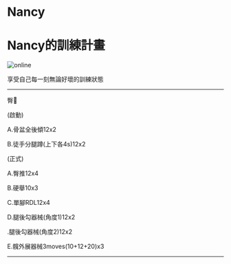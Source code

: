 # Nancy


<html>
  <head>
    <meta charset="UTF-8">
   
  </head>
  <body>
    <h1>Nancy的訓練計畫</h1>
    <img src="https://custom-images.strikinglycdn.com/res/hrscywv4p/image/upload/c_limit,fl_lossy,h_600,w_800,f_auto,q_auto/6854615/492705_919805.jpeg" alt="online">
    <p>享受自己每一刻無論好壞的訓練狀態</p>
    <hr>
    <p>臀🍑</p>
    <p>(啟動)</p>
    <p>A.骨盆全後傾12x2</p>
    <p>B.徒手分腿蹲(上下各4s)12x2</p>
    <p>(正式)</p>
    <p>A.臀推12x4</p>
    <p>B.硬舉10x3</p>
    <p>C.單腳RDL12x4</p>
    <p>D.腿後勾器械(角度1)12x2</p>
    <p> .腿後勾器械(角度2)12x2</p>
    <p>E.髖外展器械3moves(10+12+20)x3</p>
    <hr>
</body>
</html>

